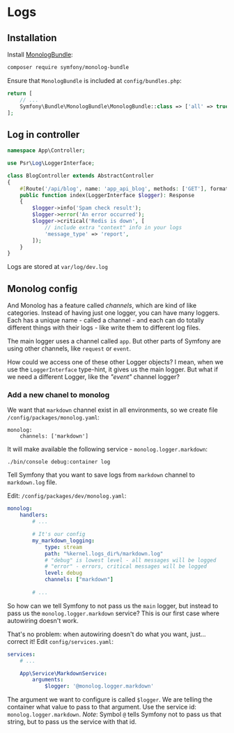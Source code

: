 # Logs

## Installation

Install [MonologBundle](https://github.com/symfony/monolog-bundle):

```bash
composer require symfony/monolog-bundle
```
Ensure that `MonologBundle` is included at `config/bundles.php`:

```php
return [
    // ...
    Symfony\Bundle\MonologBundle\MonologBundle::class => ['all' => true],
];
```

## Log in controller

```php
namespace App\Controller;

use Psr\Log\LoggerInterface;

class BlogController extends AbstractController
{
    #[Route('/api/blog', name: 'app_api_blog', methods: ['GET'], format: 'json')]
    public function index(LoggerInterface $logger): Response
    {
        $logger->info('Spam check result');
        $logger->error('An error occurred');
        $logger->critical('Redis is down', [
            // include extra "context" info in your logs
            'message_type' => 'report',
        ]);
    }
}
```

Logs are stored at `var/log/dev.log`

## Monolog config

And Monolog has a feature called *channels*, which are kind of like categories. 
Instead of having just one logger, you can have many loggers. 
Each has a unique name - called a channel - and each can do totally 
different things with their logs - like write them to different log files.

The main logger uses a channel called `app`. But other parts of Symfony are 
using other channels, like `request` or `event`.

How could we access one of these other Logger objects? 
I mean, when we use the `LoggerInterface` type-hint, it gives us the main logger. 
But what if we need a different Logger, like the *"event"* channel logger?

### Add a new chanel to monolog

We want that `markdown` channel exist in all environments, so we create file `/config/packages/monolog.yaml`:

```
monolog:
    channels: ['markdown']
```

It will make available the following service - `monolog.logger.markdown`:

```
./bin/console debug:container log
```

Tell Symfony that you want to save logs from `markdown` channel to `markdown.log` file. 

Edit: `/config/packages/dev/monolog.yaml`:

```yaml
monolog:
    handlers:
        # ...

        # It's our config
        my_markdown_logging:
            type: stream
            path: "%kernel.logs_dir%/markdown.log"
            # "debug" is lowest level - all messages will be logged
            # "error" - errors, critical messages will be logged
            level: debug
            channels: ["markdown"]
            
        # ...
```

So how can we tell Symfony to not pass us the `main` logger, 
but instead to pass us the `monolog.logger.markdown` service? 
This is our first case where autowiring doesn't work.

That's no problem: when autowiring doesn't do what you want, just... correct it! 
Edit `config/services.yaml`:

```yaml
services:
    # ...

    App\Service\MarkdownService:
        arguments:
            $logger: '@monolog.logger.markdown'
```

The argument we want to configure is called `$logger`. We are telling the container what value to pass to that argument. Use the service id: `monolog.logger.markdown`. 
*Note*: Symbol `@` tells Symfony not to pass us that string, but to pass us the service with that id.
